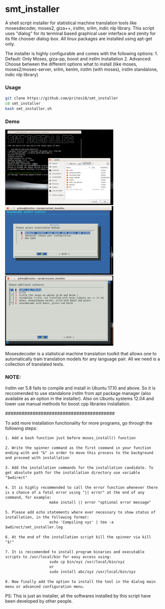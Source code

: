 # smt_installer

A shell script installer for statistical machine translation tools like mosesdecoder, moses2, giza++, irstlm, srilm, indic nlp library. This script uses "dialog" for its terminal based graphical user interface and zenity for its file chooser dialog-box. All linux packages are installed using apt-get only.
 
The installer is highly configurable and comes with the following options: 
    1. Default: Only Moses, giza-pp, boost and irstlm installation
    2. Advanced: Choose between the different options what to install (like moses, moses2/moses-server, srilm, kenlm, irstlm (with moses), irstlm standalone, indic nlp library)

### Usage

```bash
git clone https://github.com/prites18/smt_installer
cd smt_installer
bash smt_installer.sh
```

### Demo

<img src="./screenshots/1.png" width="350">   <img src="./screenshots/2.png" width="350">
<img src="./screenshots/3.png" width="350">

Mosesdecoder is a statistical machine translation toolkit that allows one to
automatically train translation models for any language pair. All we need is a
collection of translated texts.

### NOTE:
Irstlm ver 5.8 fails to compile and install in Ubuntu 17.10 and above. So it is reccomended to use standalone irstlm from apt package manager (also available as an option in the installer). 
Also on Ubuntu systems 12.04 and lower use manual methods for boost cpp libraries installation.


########################################


To add more installation functionality for more programs, go through the following steps:

	1. Add a bash function just before moses_install() function

	2. Write the spinner command as the first coomand in your function ending with and "&" in order to move this process to the background and proceed with installation

	3. Add the installation commands for the installation candidate. To get absolute path for the installation directory use variable "$wdirect"

	4. It is highly recommended to call the error function whenever there is a chance of a fatal error using "|| error" at the end of any command, for example:
						make install || error "optional error message"

	5. Please add echo statements where ever necessary to show status of installation, in the following format:
						echo 'Compiling xyz' | tee -a  $wdirect/smt_installer.log

	6. At the end of the installation script kill the spinner via kill "$!"

	7. It is reccomended to install program binaries and executable scripts to /usr/local/bin for easy access using:
						sudo cp bin/xyz /usr/local/bin/xyz 
						or
						sudo install abc/xyz /usr/local/bin/xyz

	8. Now finally add the option to install the tool in the dialog main menu or advanced configuration menu.



PS: This is just an installer, all the softwares installed by this script have been developed by other people. 
